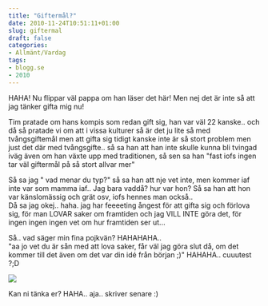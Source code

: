 ```yaml
---
title: "Giftermål?"
date: 2010-11-24T10:51:11+01:00
slug: giftermal
draft: false
categories:
- Allmänt/Vardag
tags:
- blogg.se
- 2010
---
```

HAHA! Nu flippar väl pappa om han läser det här! Men nej det är inte så att jag tänker gifta mig nu!  
  
Tim pratade om hans kompis som redan gift sig, han var väl 22 kanske.. och då så pratade vi om att i vissa kulturer så är det ju lite så med tvångsgiftemål men att gifta sig tidigt kanske inte är så stort problem men just det där med tvångsgifte.. så sa han att han inte skulle kunna bli tvingad iväg även om han växte upp med traditionen, så sen sa han "fast iofs ingen tar väl giftermål på så stort allvar mer"  
  
Så sa jag " vad menar du typ?" så sa han att nje vet inte, men kommer iaf inte var som mamma iaf.. Jag bara vaddå? hur var hon? Så sa han att hon var känslomässig och grät osv, iofs hennes man också..  
Då sa jag okej.. haha. jag har feeeeting ångest för att gifta sig och förlova sig, för man LOVAR saker om framtiden och jag VILL INTE göra det, för ingen ingen ingen vet om hur framtiden ser ut...  
  
Så.. vad säger min fina pojkvän? HAHAHAHA..  
"aa jo vet du är sån med att lova saker, får väl jag göra slut då, om det kommer till det även om det var din idé från början ;)" HAHAHA.. cuuutest ?;D  
  
  
![](/assets/images/blogg.se/loliboll_118578398.jpg)  
  
Kan ni tänka er? HAHA.. aja.. skriver senare :)